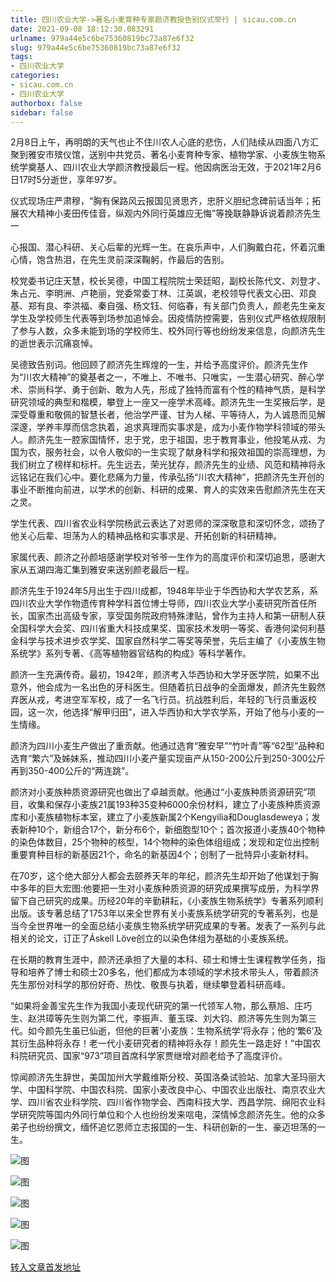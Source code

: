 ```yaml
---
title: 四川农业大学->著名小麦育种专家颜济教授告别仪式举行 | sicau.com.cn
date: 2021-09-08 18:12:30.083291
urlname: 979a44e5c6be75360819bc73a87e6f32
slug: 979a44e5c6be75360819bc73a87e6f32
tags: 
- 四川农业大学
categories:
- sicau.com.cn
- 四川农业大学
authorbox: false
sidebar: false
---
```

2月8日上午，再明朗的天气也止不住川农人心底的悲伤，人们陆续从四面八方汇聚到雅安市殡仪馆，送别中共党员、著名小麦育种专家、植物学家、小麦族生物系统学奠基人、四川农业大学颜济教授最后一程。他因病医治无效，于2021年2月6日17时5分逝世，享年97岁。

仪式现场庄严肃穆，“胸有保路风云报国见贤思齐，忠肝义胆纪念碑前话当年；拓展农大精神小麦田传佳音，纵观内外同行英雄应无悔”等挽联静静诉说着颜济先生一
<!--more-->
心报国、潜心科研、关心后辈的光辉一生。在哀乐声中，人们胸戴白花，怀着沉重心情，饱含热泪，在先生灵前深深鞠躬，作最后的告别。

校党委书记庄天慧，校长吴德，中国工程院院士荣廷昭，副校长陈代文、刘登才、朱占元、李明洲、卢艳丽，党委常委丁林、江英飒，老校领导代表文心田、邓良基、郑有良、李洪福、秦自强、杨文钰、何临春，有关部门负责人，颜老先生亲友学生及学校师生代表等到场参加追悼会。因疫情防控需要，告别仪式严格依规限制了参与人数，众多未能到场的学校师生、校外同行等也纷纷发来信息，向颜济先生的逝世表示沉痛哀悼。

吴德致告别词。他回顾了颜济先生辉煌的一生，并给予高度评价。颜济先生作为“川农大精神”的奠基者之一，不唯上、不唯书、只唯实，一生潜心研究、醉心学术、崇尚科学、勇于创新、敢为人先，形成了独特而富有个性的精神气质，是科学研究领域的典型和楷模，攀登上一座又一座学术高峰。颜济先生一生奖掖后学，是深受尊重和敬佩的智慧长者，他治学严谨、甘为人梯、平等待人，为人诚恳而见解深邃，学养丰厚而信念执着，追求真理而实事求是，成为小麦作物学科领域的带头人。颜济先生一腔家国情怀，忠于党，忠于祖国，忠于教育事业，他投笔从戎、为国为农，服务社会，以令人敬仰的一生实现了献身科学和报效祖国的崇高理想，为我们树立了榜样和标杆。先生远去，荣光犹存，颜济先生的业绩、风范和精神将永远铭记在我们心中。要化悲痛为力量，传承弘扬“川农大精神”，把颜济先生开创的事业不断推向前进，以学术的创新、科研的成果、育人的实效来告慰颜济先生在天之灵。

学生代表、四川省农业科学院杨武云表达了对恩师的深深敬意和深切怀念，颂扬了他关心后辈、坦荡为人的精神品格和实事求是、开拓创新的科研精神。

家属代表、颜济之孙颜培感谢学校对爷爷一生作为的高度评价和深切追思，感谢大家从五湖四海汇集到雅安来送别颜老最后一程。

颜济先生于1924年5月出生于四川成都，1948年毕业于华西协和大学农艺系，系四川农业大学作物遗传育种学科首位博士导师，四川农业大学小麦研究所首任所长，国家杰出高级专家，享受国务院政府特殊津贴，曾作为主持人和第一研制人获全国科学大会奖、四川省重大科技成果奖、国家技术发明一等奖、香港何梁何利基金科学与技术进步农学奖、国家自然科学二等奖等荣誉，先后主编了《小麦族生物系统学》系列专著、《高等植物器官结构的构成》等科学著作。

颜济一生充满传奇。最初，1942年，颜济考入华西协和大学牙医学院，如果不出意外，他会成为一名出色的牙科医生。但随着抗日战争的全面爆发，颜济先生毅然弃医从戎，考进空军军校，成了一名飞行员。抗战胜利后，年轻的飞行员重返校园，这一次，他选择“解甲归田”，进入华西协和大学农学系，开始了他与小麦的一生情缘。

颜济为四川小麦生产做出了重贡献。他通过选育“雅安早”“竹叶青”等“62型”品种和选育“繁六”及姊妹系，推动四川小麦产量实现亩产从150-200公斤到250-300公斤再到350-400公斤的“两连跳”。

颜济对小麦族种质资源研究也做出了卓越贡献。他通过“小麦族种质资源研究”项目，收集和保存小麦族21属193种35变种6000余份材料，建立了小麦族种质资源库和小麦族植物标本室，建立了小麦族新属2个Kengyilia和Douglasdeweya；发表新种10个，新组合17个，新分布6个，新细胞型10个；首次报道小麦族40个物种的染色体数目，25个物种的核型，14个物种的染色体组组成；发现和定位出控制重要育种目标的新基因21个，命名的新基因4个；创制了一批特异小麦新材料。

在70岁，这个绝大部分人都会去颐养天年的年纪，颜济先生却开始了他谋划于胸中多年的巨大宏图:他要把一生对小麦族种质资源的研究成果撰写成册，为科学界留下自己研究的成果。历经20年的辛勤耕耘，《小麦族生物系统学》专著系列顺利出版。该专著总结了1753年以来全世界有关小麦族系统学研究的专著系列，也是当今全世界唯一的全面总结小麦族生物系统学研究成果的专著。发表了一系列与此相关的论文，订正了Áskell Löve创立的以染色体组为基础的小麦族系统。

在长期的教育生涯中，颜济还承担了大量的本科、硕士和博士生课程教学任务，指导和培养了博士和硕士20多名，他们都成为本领域的学术技术带头人，带着颜济先生那份对科学的那份好奇、热忱、敬畏与执着，继续攀登着科研高峰。

“如果将金善宝先生作为我国小麦现代研究的第一代领军人物，那么蔡旭、庄巧生、赵洪璋等先生则为第二代，李振声、董玉琛、刘大钧、颜济等先生则为第三代。如今颜先生虽已仙逝，但他的巨著‘小麦族：生物系统学’将永存；他的‘繁6’及其衍生品种将永存！老一代小麦研究者的精神将永存！颜先生一路走好！”中国农科院研究员、国家“973”项目首席科学家贾继增对颜老给予了高度评价。

惊闻颜济先生辞世，美国加州大学戴维斯分校、英国洛桑试验站、加拿大圣玛丽大学、中国科学院、中国农科院、国家小麦改良中心、中国农业出版社、南京农业大学、四川省农业科学院、四川省作物学会、西南科技大学、西昌学院、绵阳农业科学研究院等国内外同行单位和个人也纷纷发来唁电，深情悼念颜济先生。他的众多弟子也纷纷撰文，缅怀追忆恩师立志报国的一生、科研创新的一生、豪迈坦荡的一生。

![图](https://news.sicau.edu.cn/__local/1/E2/66/1606AC3C4D9D3A609AF11AE9CE2_D83B529A_E69A.jpg)

![图](https://news.sicau.edu.cn/__local/E/68/8D/EB051AEAAA0FB673297921AFF45_681C67BC_EFF8.jpg)

![图](https://news.sicau.edu.cn/__local/A/07/6C/34B8D9C6E4F46CA2CF5C7641146_8B80B5F8_10453.jpg)

![图](https://news.sicau.edu.cn/__local/E/5D/E9/94F04A7825BD71AB5E5D670353E_2E424D04_1401F.jpg)

![图](https://news.sicau.edu.cn/__local/3/8B/89/B1CABC9EE2481D59EC44283F392_B8A43F65_B9AF6.jpg)

[转入文章首发地址](https://news.sicau.edu.cn/info/1135/60928.htm)